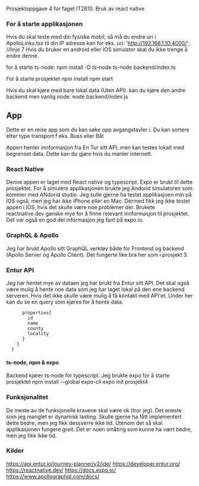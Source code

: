 Prosjektoppgave 4 for faget IT2810. Bruk av react native

### For å starte applikasjonen
Hvis du skal teste med din fysiske mobil, så må du endre uri i ApolloLinks.tsx til din IP adresse
kan for eks. uri: 'http://192.168.1.10:4000/'; //linje 7
Hvis du bruker en android eller IOS simulator skal du ikke trenge å endre denne.

for å starte ts-node:
npm install -D ts-node
ts-node backend/index.ts

For å starte prosjektet
npm install
npm start

Hvis du skal kjøre med bare lokal data (Uten API). kan du kjøre den andre backend men vanlig node.
node backend/index.js

## App
Dette er en reise app som du kan søke opp avgangstavler i. Du kan sortere etter type transport f eks. Buss eller Båt

Appen henter innformasjon fra En Tur sitt API, men kan testes lokalt med begrenset data. Dette kan du gjøre hvis du manler internett.

### React Native
Denne appen er laget med React native og typescript. Expo er brukt til dette prosjektet. For å simulere applikasjonen brukte jeg Andorid simulatoren som kommer med ANdorid studio.
Jeg sulle gjerne ha testet applikasjoen min på IOS også, men jeg har ikke iPhone eller en Mac. Dermed fikk jeg ikke testet appen i IOS, hvis det skulle være noe problemer der.
Brukete reactnative.dev ganske mye for å finne relevant innformasjon til prosjektet. Det var også en god del informasjon jeg fant på expo.io.

### GraphQL & Apollo 
Jeg har brukt Apollo sitt GraphQL verktøy både for Frontend og backend (Apollo Server og Apollo Client). Det fungerte like bra her som i prosjekt 3.


### Entur API
Jeg har hentet mye av dataen jeg har brukt fra Entur sitt API. Det skal også være mulig å hente noe data som jeg har laget lokal på den ene backend serveren. 
Hvis det ikke skulle være mulig å få kontakt med API'et.
Under her kan du se en query som kjøres for å hente data.

``` features(name: $name) {
      properties{
        id
        name
        county
        locality
      }
    }
  }
```

#### ts-node, npm & expo
Backend kjører ts-node for typescript. 
Jeg brukte expo for å starte prosjektet
npm install --global expo-cli
expo init prosjekt4

### Funksjonalitet
De meste av de funksjonelle kravene skal være ok (tror jeg). Det eneste som jeg manglet er dynamisk lasting. Skulle gjerne ha fått implementert dette bedre, men jeg fikk dessverre ikke tid.
Utenom det så skal applikasjonen fungere greit. Det er noen småting som kunne ha vært bedre, men jeg fikk ikke tid.


### Kilder

https://api.entur.io/journey-planner/v2/ide/
https://developer.entur.org/
https://reactnative.dev/
https://docs.expo.io/
https://www.apollographql.com/docs/